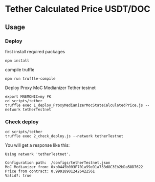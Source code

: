 # Tether Calculated Price USDT/DOC

## Usage

### Deploy

first install required packages

```
npm install
```

compile truffle

```
npm run truffle-compile
```


Deploy Proxy MoC Medianizer Tether testnet

```
export MNEMONIC=my PK
cd scripts/tether
truffle exec 1_deploy_ProxyMedianizerMocStateCalculatedPrice.js --network tetherTestnet
```

### Check deploy

```
cd scripts/tether
truffle exec 2_check_deploy.js --network tetherTestnet
```

You will get a response like this:

```
Using network 'tetherTestnet'.

Configuration path:  /configs/tetherTestnet.json
MoC Medianizer from: 0xb0445b003F701a99eD1a733d8C3Eb2bDa58D7622
Price from contract: 0.999189012426422561
Valid?: true
```
